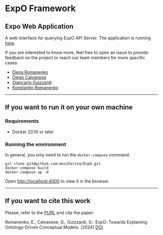 # ExpO Framework

## Expo Web Application

A web interface for querying ExpO API Server. The application is running [here](https://expo.eng.unibz.it).

If you are interested to know more, feel free to open an issue to provide feedback on the project or reach our team members for more specific cases:

* [Elena Romanenko](https://github.com/mozzherina)
* [Diego Calvanese](http://www.inf.unibz.it/~calvanese/)
* [Giancarlo Guizzardi](https://people.utwente.nl/g.guizzardi)
* [Konstantin Romanenko](https://github.com/astricus)

___
## If you want to run it on your own machine

### Requirements
* Docker 20.10 or later

### Running the environment
In general, you only need to run the `docker-compose` command. 

```shell script
git clone git@github.com:mozzherina/ExpO.git
docker-compose build
docker-compose up -d
```

Open [http://localhost:4000](http://localhost:4000) to view it in the browser.

___
## If you want to cite this work

Please, refer to the [PURL](https://purl.org/expo) and
cite the paper: 

Romanenko, E., Calvanese, D., Guizzardi, G.: ExpO: Towards Explaining Ontology-Driven Conceptual Models. (2024) [DOI](https://doi.org/10.1007/978-3-031-59468-7_3)
